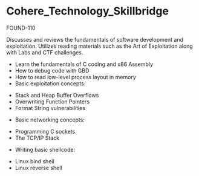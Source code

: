 # Cohere_Technology_Skillbridge

FOUND-110 

Discusses and reviews the fundamentals of software development and exploitation. Utilizes reading materials such as the Art of Exploitation along with Labs and CTF challenges. 

- Learn the fundamentals of C coding and x86 Assembly
- How to debug code with GBD
- How to read low-level process layout in memory
- Basic exploitation concepts:
* Stack and Heap Buffer Overflows
* Overwriting Function Pointers
* Format String vulnerabilities 
- Basic networking concepts:
* Programming C sockets
* The TCP/IP Stack
- Writing basic shellcode:
* Linux bind shell
* Linux reverse shell


